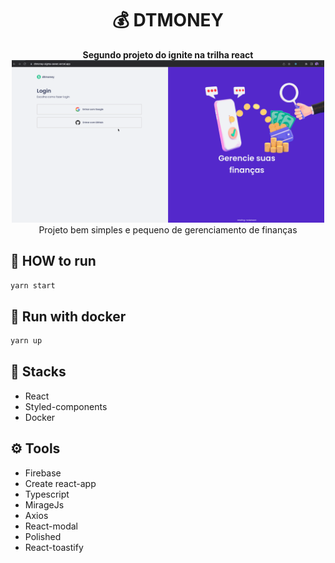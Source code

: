 <div align="center">
  <h1>💰 DTMONEY</h1>
  <b>Segundo projeto do ignite na trilha react</b>
  <img src="/public/readme-example.gif" alt="Gif de exemplo" width="500px"/>
</div>
<div align="center">
  <span align="center">Projeto bem simples e pequeno de gerenciamento de finanças</span>
</div>

## 🏁 HOW to run
```bash
yarn start
```

## 🐳 Run with docker
```bash
yarn up
```

## 🚀 Stacks
- React
- Styled-components
- Docker

## ⚙️ Tools
- Firebase
- Create react-app
- Typescript
- MirageJs
- Axios
- React-modal
- Polished
- React-toastify